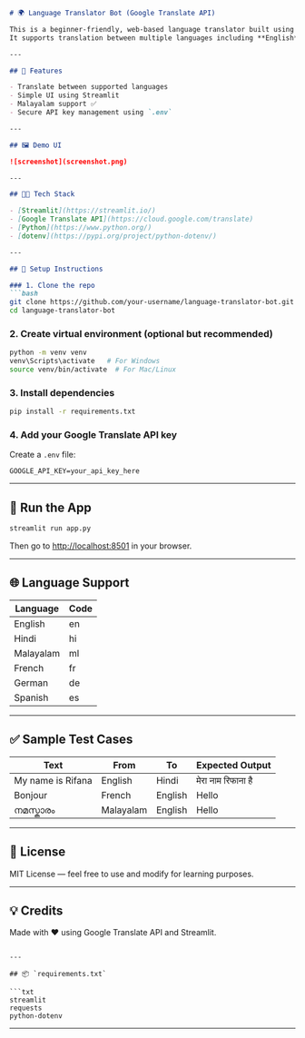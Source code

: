 

````markdown
# 🌍 Language Translator Bot (Google Translate API)

This is a beginner-friendly, web-based language translator built using **Streamlit** and the **Google Translate API**.  
It supports translation between multiple languages including **English**, **Hindi**, **French**, **German**, **Spanish**, and **Malayalam**.

---

## 🚀 Features

- Translate between supported languages
- Simple UI using Streamlit
- Malayalam support ✅
- Secure API key management using `.env`

---

## 🖼 Demo UI

![screenshot](screenshot.png)

---

## 🧑‍💻 Tech Stack

- [Streamlit](https://streamlit.io/)
- [Google Translate API](https://cloud.google.com/translate)
- [Python](https://www.python.org/)
- [dotenv](https://pypi.org/project/python-dotenv/)

---

## 🔧 Setup Instructions

### 1. Clone the repo
```bash
git clone https://github.com/your-username/language-translator-bot.git
cd language-translator-bot
````

### 2. Create virtual environment (optional but recommended)

```bash
python -m venv venv
venv\Scripts\activate   # For Windows
source venv/bin/activate  # For Mac/Linux
```

### 3. Install dependencies

```bash
pip install -r requirements.txt
```

### 4. Add your Google Translate API key

Create a `.env` file:

```
GOOGLE_API_KEY=your_api_key_here
```

---

## 🧪 Run the App

```bash
streamlit run app.py
```

Then go to [http://localhost:8501](http://localhost:8501) in your browser.

---

## 🌐 Language Support

| Language  | Code |
| --------- | ---- |
| English   | en   |
| Hindi     | hi   |
| Malayalam | ml   |
| French    | fr   |
| German    | de   |
| Spanish   | es   |

---

## ✅ Sample Test Cases

| Text              | From      | To      | Expected Output    |
| ----------------- | --------- | ------- | ------------------ |
| My name is Rifana | English   | Hindi   | मेरा नाम रिफाना है |
| Bonjour           | French    | English | Hello              |
| നമസ്കാരം          | Malayalam | English | Hello              |

---

## 📜 License

MIT License — feel free to use and modify for learning purposes.

---

## 💡 Credits

Made with ❤️ using Google Translate API and Streamlit.

````

---

## 📦 `requirements.txt`

```txt
streamlit
requests
python-dotenv
````

---

